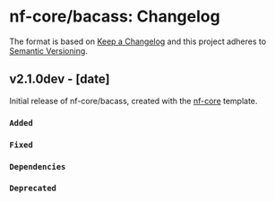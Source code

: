 # nf-core/bacass: Changelog

The format is based on [Keep a Changelog](https://keepachangelog.com/en/1.0.0/)
and this project adheres to [Semantic Versioning](https://semver.org/spec/v2.0.0.html).

## v2.1.0dev - [date]

Initial release of nf-core/bacass, created with the [nf-core](https://nf-co.re/) template.

### `Added`

### `Fixed`

### `Dependencies`

### `Deprecated`
